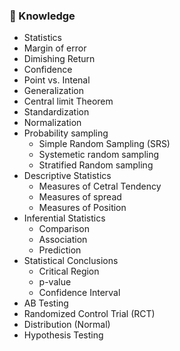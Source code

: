 ### 📑 Knowledge
- Statistics
- Margin of error
- Dimishing Return
- Confidence
- Point vs. Intenal
- Generalization
- Central limit Theorem
- Standardization
- Normalization
- Probability sampling
  - Simple Random Sampling (SRS)
  - Systemetic random sampling
  - Stratified Random sampling
- Descriptive Statistics
  - Measures of Cetral Tendency
  - Measures of spread
  - Measures of Position
- Inferential Statistics
  - Comparison
  - Association 
  - Prediction 
- Statistical Conclusions
  - Critical Region
  - p-value
  - Confidence Interval
- AB Testing
- Randomized Control Trial (RCT)
- Distribution (Normal)
- Hypothesis Testing

